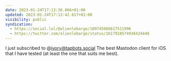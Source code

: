 ```yaml
---
date: 2023-01-24T17:13:36.866+01:00
updated: 2023-01-24T17:13:42.617+01:00
visibility: public
syndication:
  - https://social.lol/@alienlebarge/109745066617511996
  - https://twitter.com/alienlebarge/status/1617918574936424448
---
```

I just subscribed to @ivory@tapbots.social 
The best Mastodon client for iOS that I have tested (at least the one that suits me best).
